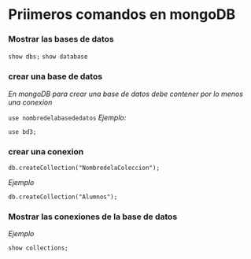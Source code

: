 # Priimeros comandos en mongoDB

### Mostrar las bases de datos
`show dbs;`
`show database`

### crear una base de datos
*En mongoDB para crear una base de datos debe contener por lo menos una conexion*

`use nombredelabasededatos`
*Ejemplo:*

`use bd3;`

### crear una conexion

`db.createCollection("NombredelaColeccion");`

*Ejemplo*

`db.createCollection("Alumnos");`

### Mostrar las conexiones de la base de datos

*Ejemplo*

`show collections;`

